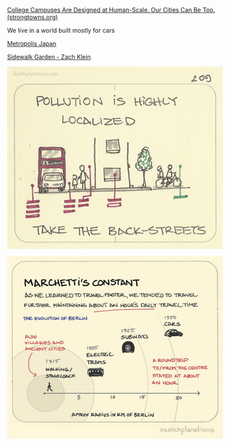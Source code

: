 ---
---

[College Campuses Are Designed at Human-Scale. Our Cities Can Be Too. (strongtowns.org)](https://www.strongtowns.org/journal/2021/1/6/college-campuses-as-a-model-for-urban-planning)

We live in a world built mostly for cars

[Metropolis Japan](https://metropolisjapan.com/why-tokyo-works/)

[Sidewalk Garden - Zach Klein](https://zachklein.com/Sidewalk+Garden)

![](/assets/static/img/pollution-localized.jpeg)

![](/assets/static/img/cities-in-an-hours-time.jpeg)